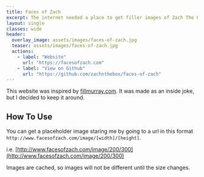 ```yaml
---
title: Faces of Zach
excerpt: The internet needed a place to get filler images of Zach The Great.
layout: single
classes: wide
header:
  overlay_image: assets/images/faces-of-zach.jpg
  teaser: assets/images/faces-of-zach.jpg
  actions:
    - label: "Website"
      url: "https://facesofzach.com"
    - label: "View on Github"
      url: "https://github.com/zachnthebox/faces-of-zach"
---
```


This website was inspired by [fillmurray.com](https://www.fillmurray.com/).
It was made as an inside joke, but I decided to keep it around.

## How To Use

You can get a placeholder image staring me by going to a url in this format `http://www.facesofzach.com/image/[width]/[height]`.

i.e. [http://www.facesofzach.com/image/200/300](http://www.facesofzach.com/image/200/300)

Images are cached, so images will not be different until the size changes.
